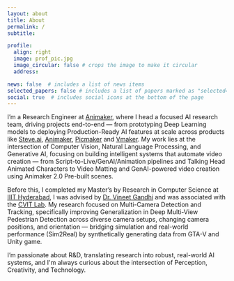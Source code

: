 ```yaml
---
layout: about
title: About
permalink: /
subtitle: 

profile:
  align: right
  image: prof_pic.jpg
  image_circular: false # crops the image to make it circular
  address:

news: false  # includes a list of news items
selected_papers: false # includes a list of papers marked as "selected={true}"
social: true  # includes social icons at the bottom of the page
---
```

I’m a Research Engineer at [Animaker](https://www.animaker.com/), where I head a focused AI research team, driving projects end-to-end — from prototyping Deep Learning models to deploying Production-Ready AI features at scale across products like [Steve.ai](https://www.steve.ai/), [Animaker](https://www.animaker.com/), [Picmaker](https://www.picmaker.com/) and [Vmaker](https://www.vmaker.com/). My work lies at the intersection of Computer Vision, Natural Language Processing, and Generative AI, focusing on building intelligent systems that automate video creation — from Script-to-Live/GenAI/Animation pipelines and Talking Head Animated Characters to Video Matting and GenAI-powered video creation using Animaker 2.0 Pre-built scenes.

Before this, I completed my Master’s by Research in Computer Science at [IIIT Hyderabad](https://www.iiit.ac.in/), I was advised by [Dr. Vineet Gandhi](https://www.iiit.ac.in/faculty/vineet-gandhi/) and was associated with the [CVIT Lab](https://cvit.iiit.ac.in/). My research focused on Multi-Camera Detection and Tracking, specifically improving Generalization in Deep Multi-View Pedestrian Detection across diverse camera setups, changing camera positions, and orientation — bridging simulation and real-world performance (Sim2Real) by synthetically generating data from GTA-V and Unity game.

I’m passionate about R&D, translating research into robust, real-world AI systems, and I'm always curious about the intersection of Perception, Creativity, and Technology.
